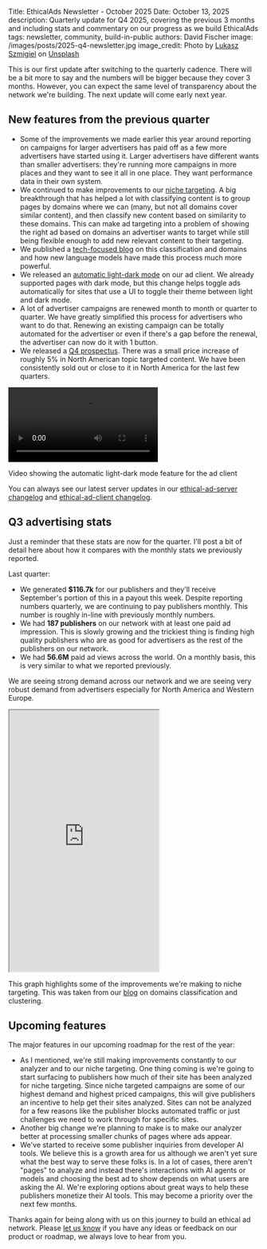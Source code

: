 Title: EthicalAds Newsletter - October 2025
Date: October 13, 2025
description: Quarterly update for Q4 2025, covering the previous 3 months and including stats and commentary on our progress as we build EthicalAds
tags: newsletter, community, build-in-public
authors: David Fischer
image: /images/posts/2025-q4-newsletter.jpg
image_credit: <span>Photo by <a href="https://unsplash.com/@szmigieldesign?utm_content=creditCopyText&utm_medium=referral&utm_source=unsplash">Lukasz Szmigiel</a> on <a href="https://unsplash.com/photos/pathway-between-inline-trees-during-golden-hour-ps2daRcXYes?utm_content=creditCopyText&utm_medium=referral&utm_source=unsplash">Unsplash</a></span>


This is our first update after switching to the quarterly cadence.
There will be a bit more to say and the numbers will be bigger because they cover 3 months.
However, you can expect the same level of transparency about the network we're building.
The next update will come early next year.


## New features from the previous quarter

* Some of the improvements we made earlier this year around reporting on campaigns for larger advertisers
  has paid off as a few more advertisers have started using it.
  Larger advertisers have different wants than smaller advertisers: they're running more campaigns in more places
  and they want to see it all in one place. They want performance data in their own system.
* We continued to make improvements to our [niche targeting]({filename}../pages/niche-targeting.md).
  A big breakthrough that has helped a lot with classifying content is to group pages by domains
  where we can (many, but not all domains cover similar content),
  and then classify new content based on similarity to these domains.
  This can make ad targeting into a problem of showing the right ad based on domains an advertiser wants to target
  while still being flexible enough to add new relevant content to their targeting.
* We published a [tech-focused blog]({filename}../posts/2025-niche-targeting-updates.md)
  on this classification and domains and how new language models
  have made this process much more powerful.
* We released an [automatic light-dark mode](https://ethical-ad-client.readthedocs.io/en/latest/index.html#adaptive-color-scheme) on our ad client.
  We already supported pages with dark mode, but this change helps toggle ads automatically
  for sites that use a UI to toggle their theme between light and dark mode.
* A lot of advertiser campaigns are renewed month to month or quarter to quarter.
  We have greatly simplified this process for advertisers who want to do that.
  Renewing an existing campaign can be totally automated for the advertiser
  or even if there's a gap before the renewal, the advertiser can now do it with 1 button.
* We released a [Q4 prospectus]({static}../prospectus/ethicalads-advertiser-prospectus.pdf).
  There was a small price increase of roughly 5% in North American topic targeted content.
  We have been consistently sold out or close to it in North America for the last few quarters.


<div class="postimage text-center">
  <video class="w-100" controls>
    <source src="{static}../video/light-dark-mode.mp4" type="video/mp4">
  </video>
  <p>Video showing the automatic light-dark mode feature for the ad client</p>
</div>


You can always see our latest server updates in our
[ethical-ad-server changelog](https://ethical-ad-server.readthedocs.io/en/latest/developer/changelog.html)
and [ethical-ad-client changelog](https://ethical-ad-client.readthedocs.io/en/latest/changelog.html).


## Q3 advertising stats

[comment]: https://server.ethicalads.io/publisher/all/report/?start_date=2025-07-01&end_date=2025-09-30

Just a reminder that these stats are now for the quarter. I'll post a bit of detail here about how it compares with the monthly stats we previously reported.

Last quarter:

* We generated **$116.7k** for our publishers and they'll receive September's portion of this in a payout this week.
  Despite reporting numbers quarterly, we are continuing to pay publishers monthly.
  This number is roughly in-line with previously monthly numbers.
* We had **187 publishers** on our network with at least one paid ad impression.
  This is slowly growing and the trickiest thing is finding high quality publishers
  who are as good for advertisers as the rest of the publishers on our network.
* We had **56.6M** paid ad views across the world.
  On a monthly basis, this is very similar to what we reported previously.

We are seeing strong demand across our network and we are seeing very robust demand
from advertisers especially for North America and Western Europe.


<div class="postimage text-center" id="chart">
  <iframe height="525" class="w-100 shadow-lg border-0"
  src="https://observablehq.com/embed/34e5f0a6a04bbf16@117?cells=plot"></iframe>
  <p>This graph highlights some of the improvements we're making to niche targeting. This was taken from our <a href="/blog/2025/10/doing-math-with-embeddings-for-better-ai-ad-targeting/">blog</a> on domains classification and clustering.</p>
</div>


## Upcoming features

The major features in our upcoming roadmap for the rest of the year:

* As I mentioned, we're still making improvements constantly to our analyzer and to our niche targeting.
  One thing coming is we're going to start surfacing to publishers how much of their site has been
  analyzed for niche targeting. Since niche targeted campaigns are some of our highest demand and highest priced
  campaigns, this will give publishers an incentive to help get their sites analyzed.
  Sites can not be analyzed for a few reasons like the publisher blocks automated traffic
  or just challenges we need to work through for specific sites.
* Another big change we're planning to make is to make our analyzer better
  at processing smaller chunks of pages where ads appear.
* We've started to receive some publisher inquiries from developer AI tools.
  We believe this is a growth area for us although we aren't yet sure what the best way to serve these folks is.
  In a lot of cases, there aren't "pages" to analyze and instead there's interactions with AI agents or models
  and choosing the best ad to show depends on what users are asking the AI.
  We're exploring options about great ways to help these publishers monetize their AI tools.
  This may become a priority over the next few months.


Thanks again for being along with us on this journey to build an ethical ad network.
Please [let us know]({filename}../pages/contact.md) if you have any ideas or feedback on our product or roadmap,
we always love to hear from you.
